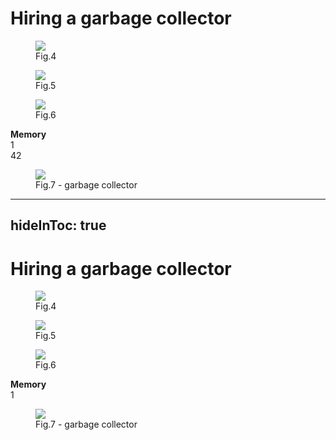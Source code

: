 # Hiring a garbage collector

<div class="flex w-full justify-around items-baseline">

<figure>
<img src="/Java-Logo.png" class="w-12"/>
<figcaption class="w-12 text-sm italic text-center">Fig.4</figcaption>
</figure>
<figure>
<img src="/JavaScript-logo.png" class="w-20"/>
<figcaption class="w-20 text-sm italic text-center">Fig.5</figcaption>
</figure>
<figure>
<img src="/Python_logo_and_wordmark.svg" class="w-56"/>
<figcaption class="w-56 text-sm italic text-center">Fig.6</figcaption>
</figure>

</div>

<v-click>
<div class="flex w-full items-end justify-center">
<div class="px-2 pb-2 bg-green-600 mt-8 w-[250px] rounded border-gray-600 border-2">
<strong class="text-white">Memory</strong>
<div class="overflow-hidden flex-none w-[230px] h-[204px] bg-white rounded border-2 border-gray-500">
<div
    class="w-full h-[100px] bg-gray-200 border-b-2 border-gray-500 text-center text-4xl"
    >
    1
</div>
<div
    class="w-full h-[100px] bg-gray-200 text-center text-4xl"
    >
    42
</div>
</div>
</div>

<div>
<Arrow x1="390" y1="300" x2="550" y2="300" width="3" color="orange" />
</div>

<figure class="ml-48">
<img src="/Müllauto.JPG" class="w-72"/>
<figcaption class="w-72 text-sm italic text-center">Fig.7 - garbage collector</figcaption>
</figure>

</div>
</v-click>

<!--
### garbage collector explanation:
1. allocate memory for `Number incompleteAnswer = new Number(20)`
2. run `addOne` -> allocate memory for `Number one = new Number(1)`
3. memory is full!!!
4. try to run mulByTwo -> doesn't work -> run garbage collector
5. garbage collector identifies, that `Number one` is not needed anymore -> mark it as reusable **(deallocation)**
6. allocate memory for `new Number(a.number * 2)`
7. return to `main` -> `Number answerOfEverything` references memory previously allocated
8. print answer
-->

---
hideInToc: true
---

# Hiring a garbage collector

<div class="flex w-full justify-around items-baseline">

<figure>
<img src="/Java-Logo.png" class="w-12"/>
<figcaption class="w-12 text-sm italic text-center">Fig.4</figcaption>
</figure>
<figure>
<img src="/JavaScript-logo.png" class="w-20"/>
<figcaption class="w-20 text-sm italic text-center">Fig.5</figcaption>
</figure>
<figure>
<img src="/Python_logo_and_wordmark.svg" class="w-56"/>
<figcaption class="w-56 text-sm italic text-center">Fig.6</figcaption>
</figure>

</div>

<div class="flex w-full items-end justify-center">
<div class="px-2 pb-2 bg-green-600 mt-8 w-[250px] rounded border-gray-600 border-2">
<strong class="text-white">Memory</strong>
<div class="overflow-hidden flex-none w-[230px] h-[204px] bg-white rounded border-2 border-gray-500">
<div
    class="w-full h-[100px] bg-gray-200 border-b-2 border-gray-500 text-center text-4xl"
    >
    1
</div>
</div>
</div>

<div>
<Arrow x1="390" y1="300" x2="550" y2="300" width="3" color="gray" />
<Arrow x1="550" y1="400" x2="390" y2="400" width="3" color="orange" />
</div>

<figure class="ml-48">
<img src="/Müllauto.JPG" class="w-72"/>
<figcaption class="w-72 text-sm italic text-center">Fig.7 - garbage collector</figcaption>
</figure>

</div>

<!--
### garbage collector explanation:
1. allocate memory for `Number incompleteAnswer = new Number(20)`
2. run `addOne` -> allocate memory for `Number one = new Number(1)`
3. memory is full!!!
4. try to run mulByTwo -> doesn't work -> run garbage collector
5. garbage collector identifies, that `Number one` is not needed anymore -> mark it as reusable **(deallocation)**
6. allocate memory for `new Number(a.number * 2)`
7. return to `main` -> `Number answerOfEverything` references memory previously allocated
8. print answer
-->
